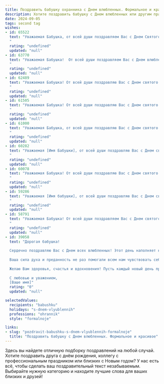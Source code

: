 ```yaml
---
title: Поздравить бабушку охранника с Днем влюбленных. Формальное и красивое
description: Хотите поздравить бабушку с Днем влюбленных или другим праздником? Наш ИИ создаст незабываемое поздравление, а вы обязательно выделитесь среди других.  
date: 2024-09-05
tags: second tag
wishes:
- id: 65522
  text: "Уважаемая Бабушка, от всей души поздравляем Вас с Днем Святого Валентина! Желаем Вам крепкого здоровья, любви, счастья и всех благ! Пусть этот день подарит Вам  радость и тепло, а Ваши близкие всегда будут рядом.
  "
  rating: "undefined"
  updated: "null"
- id: 63770
  text: "Уважаемая Бабушка!  От всей души поздравляем Вас с Днем влюбленных! Желаем Вам крепкого здоровья, благополучия, а также  искренней любви и семейного тепла, которые согреют Вас  в этот день!  Пусть Ваше  сердце будет всегда  заполнено  радостью и счастьем!
  "
  rating: "undefined"
  updated: "null"
- id: 62489
  text: "Уважаемая Бабушка! От всей души поздравляю Вас с Днем святого Валентина! Желаю Вам крепкого здоровья, душевного спокойствия и незабываемых моментов, наполненных любовью и заботой. Пусть этот день подарит Вам тепло и радость!
  "
  rating: "undefined"
  updated: "null"
- id: 61505
  text: "Уважаемая Бабушка! От всей души поздравляю Вас с Днем святого Валентина! Желаю Вам крепкого здоровья, душевного тепла и  радости  от  любви,  которая  окружает  Вас. Пусть  каждый  день  будет  наполнен  счастьем!
  "
  rating: "undefined"
  updated: "null"
- id: 61000
  text: "Уважаемая Бабушка, от всей души поздравляю Вас с Днем святого Валентина! Пусть в Вашей жизни всегда будет любовь, тепло и забота, а каждый день будет наполнен радостью и счастьем. Желаю Вам крепкого здоровья, неиссякаемой энергии и много светлых мгновений!
  "
  rating: "undefined"
  updated: "null"
- id: 60282
  text: "Уважаемая [Имя Бабушки], от всей души поздравляю Вас с Днем святого Валентина! Желаю Вам крепкого здоровья,  счастья, любви и  радости в этот прекрасный день. Пусть Ваша жизнь будет наполнена  теплотой и заботой любимых людей.
  "
  rating: "undefined"
  updated: "null"
- id: 60078
  text: "Уважаемая Бабушка! От всей души поздравляю Вас с Днем святого Валентина! Пусть Ваше сердце всегда будет согрето любовью и заботой, а жизнь полна радостных мгновений и приятных сюрпризов. Желаю Вам крепкого здоровья, мирного неба над головой и долгих лет счастливой жизни!
  "
  rating: "undefined"
  updated: "null"
- id: 59286
  text: "Уважаемая [Имя бабушки], от всей души поздравляю Вас с Днем святого Валентина! Желаю Вам крепкого здоровья, душевного тепла и безграничной любви. Пусть этот день подарит Вам море улыбок и приятных моментов. С праздником!
  "
  rating: "undefined"
  updated: "null"
- id: 58791
  text: "Уважаемая Бабушка! От всей души поздравляем Вас с Днем святого Валентина! Желаем Вам крепкого здоровья, душевного тепла и любви, как в Вашей работе охранника, так и в личной жизни. Пусть этот день будет наполнен приятными сюрпризами и радостью!
  "
  rating: "undefined"
  updated: "null"
- id: 39058
  text: "Дорогая бабушка!
  
  Сердечно поздравляю Вас с Днем всех влюбленных! Этот день наполняет нашу жизнь теплом и светом, напоминает о родственных чувствах и крепких узах. Ваше уважение и забота о близких делают нашу семью поистине счастливой.
  
  Ваша сила духа и преданность не раз помогали всем нам чувствовать себя защищенными, как охранник, бережно наблюдающий за нашим благополучием. Пусть в этот день Вас окружает любовь и внимание, которые Вы щедро дарите всем нам.
  
  Желаю Вам здоровья, счастья и вдохновения! Пусть каждый новый день приносит радость и благополучие.
  
  С любовью и уважением,
  [Ваше имя]"
  rating: "0"
  updated: "null"

selectedValues:
  recipients: "babushku"
  holidays: "s-dnem-vlyublennih"
  professions: "ohrannik"
  style: "formalnoje"

links:
- slug: "pozdravit-babushku-s-dnem-vlyublennih-formalnoje"
  title: "Поздравить бабушку с Днем влюбленных. Формальное и красивое"
---
```


Здесь вы найдете отличную подборку поздравлений на любой случай. 
Хотите поздравить друга с днём рождения, коллегу с профессиональным праздником или близких с Новым годом? У нас есть всё, чтобы сделать ваш поздравительный текст незабываемым. Выбирайте нужную категорию и находите лучшие слова для ваших близких и друзей!
